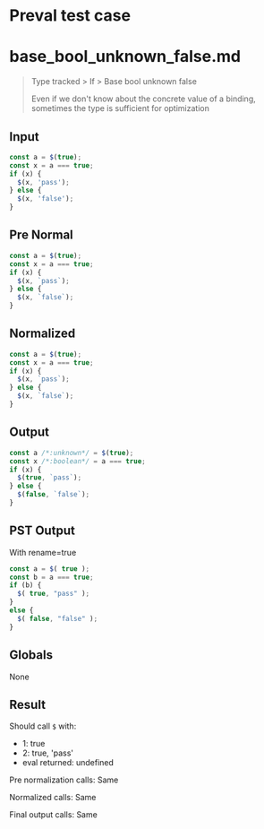 # Preval test case

# base_bool_unknown_false.md

> Type tracked > If > Base bool unknown false
>
> Even if we don't know about the concrete value of a binding, sometimes the type is sufficient for optimization

## Input

`````js filename=intro
const a = $(true);
const x = a === true;
if (x) {
  $(x, 'pass');
} else {
  $(x, 'false');
}
`````

## Pre Normal


`````js filename=intro
const a = $(true);
const x = a === true;
if (x) {
  $(x, `pass`);
} else {
  $(x, `false`);
}
`````

## Normalized


`````js filename=intro
const a = $(true);
const x = a === true;
if (x) {
  $(x, `pass`);
} else {
  $(x, `false`);
}
`````

## Output


`````js filename=intro
const a /*:unknown*/ = $(true);
const x /*:boolean*/ = a === true;
if (x) {
  $(true, `pass`);
} else {
  $(false, `false`);
}
`````

## PST Output

With rename=true

`````js filename=intro
const a = $( true );
const b = a === true;
if (b) {
  $( true, "pass" );
}
else {
  $( false, "false" );
}
`````

## Globals

None

## Result

Should call `$` with:
 - 1: true
 - 2: true, 'pass'
 - eval returned: undefined

Pre normalization calls: Same

Normalized calls: Same

Final output calls: Same
